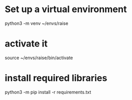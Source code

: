 # Set up a virtual environment
python3 -m venv ~/envs/raise

# activate it
source ~/envs/raise/bin/activate

# install required libraries

python3 -m pip install -r requirements.txt
